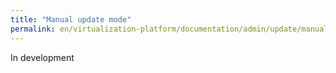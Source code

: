 ```yaml
---
title: "Manual update mode"
permalink: en/virtualization-platform/documentation/admin/update/manual-update-mode.html
---
```


In development

